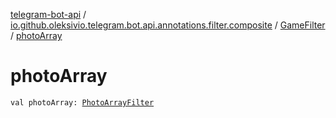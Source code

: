[telegram-bot-api](../../index.md) / [io.github.oleksivio.telegram.bot.api.annotations.filter.composite](../index.md) / [GameFilter](index.md) / [photoArray](./photo-array.md)

# photoArray

`val photoArray: `[`PhotoArrayFilter`](../-photo-array-filter/index.md)